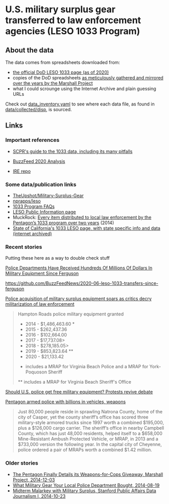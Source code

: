 # U.S. military surplus gear transferred to law enforcement agencies (LESO 1033 Program)

## About the data

The data comes from spreadsheets downloaded from: 

- [the official DoD LESO 1033 page (as of 2020)](https://www.dla.mil/DispositionServices/Offers/Reutilization/LawEnforcement/PublicInformation/)
- copies of the DoD spreadsheets [as meticulously gathered and mirrored over the years by the Marshall Project](https://github.com/themarshallproject/dod1033)
- what I could scrounge using the Internet Archive and plain guessing URLs


Check out [data_inventory.yaml](./data_inventory.yaml) to see where each data file, as found in [data/collected/disp](data/collected/disp), is sourced.

## Links

### Important references

- [SCPR's guide to the 1033 data, including its many pitfalls](https://github.com/SCPR/kpcc-data-team/blob/master/guides/primer-on-defense-logistics-agencys-1033-program-data.md)

- [BuzzFeed 2020 Analysis](https://github.com/BuzzFeedNews/2020-06-leso-1033-transfers-since-ferguson)

- [IRE repo](https://github.com/ireapps/dod-excess-property-transfers)

### Some data/publication links

- [TheUpshot/Military-Surplus-Gear](https://github.com/TheUpshot/Military-Surplus-Gear)
- [nprapps/leso](https://github.com/nprapps/leso)
- [1033 Program FAQs](https://www.dla.mil/DispositionServices/Offers/Reutilization/LawEnforcement/ProgramFAQs.aspx)
- [LESO Public Information page](https://www.dla.mil/DispositionServices/Offers/Reutilization/LawEnforcement/PublicInformation/)
- MuckRock: [Every item distributed to local law enforcement by the Pentagon’s 1033 program over two years](https://www.muckrock.com/news/archives/2014/aug/15/we-have-pentagon-1033-program-data/) (2014)
- [State of California's 1033 LESO page, with state specific info and data (internet archived)](https://web.archive.org/web/20150109173247/http://www.calema.ca.gov/publicsafetyandvictimservices/pages/about-the-1033-program.aspx)

### Recent stories

Putting these here as a way to double check stuff

[Police Departments Have Received Hundreds Of Millions Of Dollars In Military Equipment Since Ferguson](https://www.buzzfeednews.com/article/johntemplon/police-departments-military-gear-1033-program)

https://github.com/BuzzFeedNews/2020-06-leso-1033-transfers-since-ferguson

[Police acquisition of military surplus equipment soars as critics decry militarization of law enforcement](https://www.dailypress.com/news/crime/dp-nw-police-military-surplus-20200607-y26jfkaexjgkjesg66tdjuyf4i-story.html)

> Hampton Roads police military equipment granted
> - 2014 - $1,486,463.60 *
> - 2015 - $262,437.36
> - 2016 - $102,664.00
> - 2017 - $17,737.08> 
> - 2018 - $278,185.05> 
> - 2019 - $853,823.64 ** 
> - 2020 - $21,133.42
>
> * includes a MRAP for Virginia Beach Police and a MRAP for York-Poquoson Sheriff
> 
> ** includes a MRAP for Virginia Beach Sheriff's Office


[Should U.S. police get free military equipment? Protests revive debate](https://www.reuters.com/article/us-minneapolis-police-protests-militariz/should-us-police-get-free-military-equipment-protests-revive-debate-idUSKBN23C2IV)


[Pentagon armed police with billions in vehicles, weapons](https://www.autoblog.com/2020/06/08/surplus-military-vehicles-weapons-police-departments/)

> Just 80,000 people reside in sprawling Natrona County, home of the city of Casper, yet the county sheriff’s office has scored three military-style armored trucks since 1997 worth a combined $195,000, plus a $126,000 cargo carrier. The sheriff’s office in nearby Campbell County, which has just 48,000 residents, helped itself to a $658,000 Mine-Resistant Ambush Protected Vehicle, or MRAP, in 2013 and a $733,000 version the following year. In the capital city of Cheyenne, police ordered a pair of MRAPs worth a combined $1.42 million.





### Older stories

- [The Pentagon Finally Details its Weapons-for-Cops Giveaway, Marshall Project, 2014-12-03](https://www.themarshallproject.org/2014/12/03/the-pentagon-finally-details-its-weapons-for-cops-giveaway)
- [What Military Gear Your Local Police Department Bought, 2014-08-19](https://www.nytimes.com/2014/08/20/upshot/data-on-transfer-of-military-gear-to-police-departments.html)
- [Midterm Malarkey with Military Surplus, Stanford Public Affairs Data Journalism I, 2014-10-23](http://www.padjo.org/2014-10-23/)


